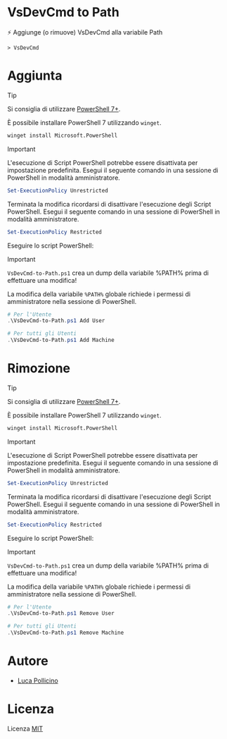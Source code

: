 # VsDevCmd to Path

⚡ Aggiunge (o rimuove) VsDevCmd alla variabile Path

```batch
> VsDevCmd
```



# Aggiunta

> [!TIP]
> Si consiglia di utilizzare [PowerShell 7+](https://aka.ms/PSWindows).
>
> È possibile installare PowerShell 7 utilizzando `winget`.
>
> ```cmd
> winget install Microsoft.PowerShell
> ```
>

> [!IMPORTANT]
> L'esecuzione di Script PowerShell potrebbe essere disattivata per impostazione
> predefinita.
> Esegui il seguente comando in una sessione di PowerShell in
> modalità amministratore.
>
> ```powershell
> Set-ExecutionPolicy Unrestricted
> ```
>
> Terminata la modifica ricordarsi di disattivare l'esecuzione degli Script
> PowerShell.
> Esegui il seguente comando in una sessione di PowerShell in
> modalità amministratore.
>
> ```powershell
> Set-ExecutionPolicy Restricted
> ```

Eseguire lo script PowerShell:

> [!IMPORTANT]
> `VsDevCmd-to-Path.ps1` crea un dump della variabile %PATH%
> prima di effettuare una modifica!
>
> La modifica della variabile `%PATH%` globale richiede i
> permessi di amministratore nella sessione di PowerShell.

```powershell
# Per l'Utente
.\VsDevCmd-to-Path.ps1 Add User

# Per tutti gli Utenti
.\VsDevCmd-to-Path.ps1 Add Machine
```



# Rimozione

> [!TIP]
> Si consiglia di utilizzare [PowerShell 7+](https://aka.ms/PSWindows).
>
> È possibile installare PowerShell 7 utilizzando `winget`.
>
> ```cmd
> winget install Microsoft.PowerShell
> ```
>

> [!IMPORTANT]
> L'esecuzione di Script PowerShell potrebbe essere disattivata per impostazione
> predefinita.
> Esegui il seguente comando in una sessione di PowerShell in
> modalità amministratore.
>
> ```powershell
> Set-ExecutionPolicy Unrestricted
> ```
>
> Terminata la modifica ricordarsi di disattivare l'esecuzione degli Script
> PowerShell.
> Esegui il seguente comando in una sessione di PowerShell in
> modalità amministratore.
>
> ```powershell
> Set-ExecutionPolicy Restricted
> ```

Eseguire lo script PowerShell:

> [!IMPORTANT]
> `VsDevCmd-to-Path.ps1` crea un dump della variabile %PATH%
> prima di effettuare una modifica!
>
> La modifica della variabile `%PATH%` globale richiede i
> permessi di amministratore nella sessione di PowerShell.

```powershell
# Per l'Utente
.\VsDevCmd-to-Path.ps1 Remove User

# Per tutti gli Utenti
.\VsDevCmd-to-Path.ps1 Remove Machine
```



# Autore

* [Luca Pollicino](https://github.com/reallukee)



# Licenza

Licenza [MIT](./LICENSE)
